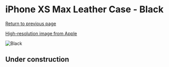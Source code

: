 # iPhone XS Max Leather Case - Black

[Return to previous page](/iphone_x)

[High-resolution image from Apple](https://store.storeimages.cdn-apple.com/8756/as-images.apple.com/is/MRWT2?wid=4500&hei=4500&fmt=png)

<div style="width: 512px"><img src="/almost_uncompressed/MRWT2.webp" alt="Black"></div>

## Under construction
